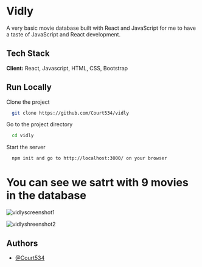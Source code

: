 # Vidly

A very basic movie database built with React and JavaScript for me to have a taste 
of JavaScript and React development.

## Tech Stack

**Client:** React, Javascript, HTML, CSS, Bootstrap

## Run Locally

Clone the project

```bash
  git clone https://github.com/Court534/vidly
```

Go to the project directory

```bash
  cd vidly
```

Start the server

```bash
  npm init and go to http://localhost:3000/ on your browser
```

# You can see we satrt with 9 movies in the database
![vidlyscreenshot1](https://user-images.githubusercontent.com/85391216/160173048-ae7027d8-b16e-4392-bd52-d49b43332018.png)

![vidlyshreenshot2](https://user-images.githubusercontent.com/85391216/160173086-d973e0ad-9da0-4755-8d92-0cb9cfef1294.png)


## Authors

- [@Court534](https://github.com/Court534)
